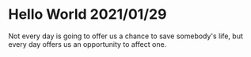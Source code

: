 # Hello World 2021/01/29

Not every day is going to offer us a chance to save somebody's life, but every day offers us an opportunity to affect one.
